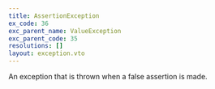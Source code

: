 ```yaml
---
title: AssertionException
ex_code: 36
exc_parent_name: ValueException
exc_parent_code: 35
resolutions: []
layout: exception.vto
---
```

An exception that is thrown when a false assertion is made.
